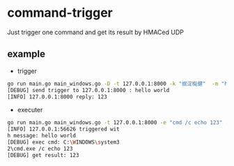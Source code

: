 # command-trigger
Just trigger one command and get its result by HMACed UDP

## example
- trigger
```bash
go run main.go main_windows.go -D -t 127.0.0.1:8000 -k "抿淀檆健"  -m "hello world"
[DEBUG] send trigger to 127.0.0.1:8000 : hello world
[INFO] 127.0.0.1:8000 reply: 123
```
- executer
```bash
go run main.go main_windows.go -t 127.0.0.1:8000 -e "cmd /c echo 123" -D -k "抿淀檆健"  
[INFO] 127.0.0.1:56626 triggered wit
h message: hello world
[DEBUG] exec cmd: C:\WINDOWS\system3
2\cmd.exe /c echo 123
[DEBUG] get result: 123
```
